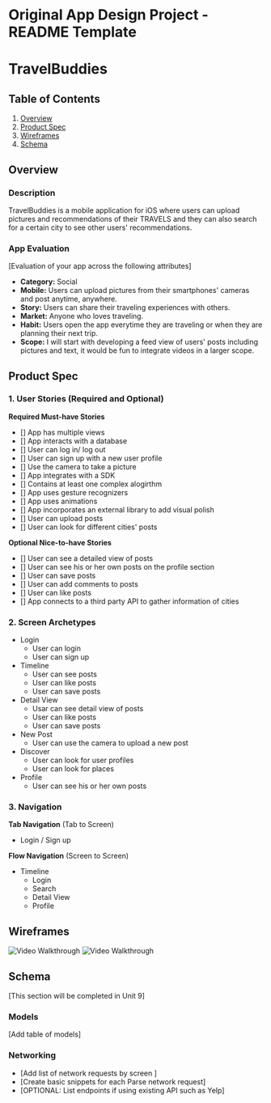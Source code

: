 Original App Design Project - README Template
===

# TravelBuddies

## Table of Contents
1. [Overview](#Overview)
1. [Product Spec](#Product-Spec)
1. [Wireframes](#Wireframes)
2. [Schema](#Schema)

## Overview
### Description
TravelBuddies is a mobile application for iOS where users can upload pictures and recommendations of their TRAVELS and they can also search for a certain city to see other users' recommendations.

### App Evaluation
[Evaluation of your app across the following attributes]
- **Category:** Social
- **Mobile:** Users can upload pictures from their smartphones' cameras and post anytime, anywhere.
- **Story:** Users can share their traveling experiences with others.
- **Market:** Anyone who loves traveling.
- **Habit:** Users open the app everytime they are traveling or when they are planning their next trip.
- **Scope:** I will start with developing a feed view of users' posts including pictures and text, it would be fun to integrate videos in a larger scope.

## Product Spec

### 1. User Stories (Required and Optional)

**Required Must-have Stories**
- [] App has multiple views
- [] App interacts with a database
- [] User can log in/ log out
- [] User can sign up with a new user profile
- [] Use the camera to take a picture
- [] App integrates with a SDK
- [] Contains at least one complex alogirthm
- [] App uses gesture recognizers
- [] App uses animations
- [] App incorporates an external library to add visual polish
- [] User can upload posts
- [] User can look for different cities' posts

**Optional Nice-to-have Stories**
- [] User can see a detailed view of posts
- [] User can see his or her own posts on the profile section
- [] User can save posts
- [] User can add comments to posts
- [] User can like posts
- [] App connects to a third party API to gather information of cities

### 2. Screen Archetypes

* Login
   * User can login
   * User can sign up
* Timeline
   * User can see posts
   * User can like posts
   * User can save posts
* Detail View
   * Usar can see detail view of posts
   * User can like posts
   * User can save posts
* New Post
   * User can use the camera to upload a new post
* Discover
   * User can look for user profiles
   * User can look for places
* Profile
   * User can see his or her own posts

### 3. Navigation

**Tab Navigation** (Tab to Screen)

* Login / Sign up

**Flow Navigation** (Screen to Screen)

* Timeline
   * Login
   * Search
   * Detail View
   * Profile

## Wireframes
<img src='http://g.recordit.co/6cYY8C8fPt.gif' title='Video Walkthrough' width='' alt='Video Walkthrough' />

<img src='http://g.recordit.co/5VAShAx8Ot.gif' title='Video Walkthrough' width='' alt='Video Walkthrough' />

## Schema 
[This section will be completed in Unit 9]
### Models
[Add table of models]
### Networking
- [Add list of network requests by screen ]
- [Create basic snippets for each Parse network request]
- [OPTIONAL: List endpoints if using existing API such as Yelp]

